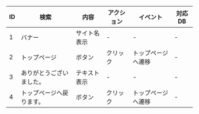 | ID | 検索 | 内容 | アクション | イベント | 対応DB |
|----|-----|-----|---------|--------|-------|
|1|バナー|サイト名表示|-|-|-|
|2|トップページ|ボタン|クリック|トップページへ遷移|-|
|3|ありがとうございました。|テキスト表示|-|-|-|
|4|トップページへ戻ります。|ボタン|クリック|トップページへ遷移|-|
